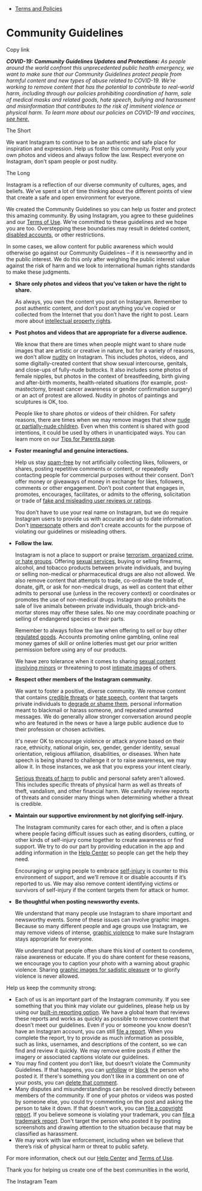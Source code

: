 *   [Terms and Policies](https://help.instagram.com/1417489251945243/?helpref=breadcrumb)

Community Guidelines
====================

Copy link

_**COVID-19: Community Guidelines Updates and Protections:** As people around the world confront this unprecedented public health emergency, we want to make sure that our Community Guidelines protect people from harmful content and new types of abuse related to COVID-19. We’re working to remove content that has the potential to contribute to real-world harm, including through our policies prohibiting coordination of harm, sale of medical masks and related goods, hate speech, bullying and harassment and misinformation that contributes to the risk of imminent violence or physical harm. To learn more about our policies on COVID-19 and vaccines, [see here.](https://help.instagram.com/697825587576762?helpref=faq_content)_

The Short

We want Instagram to continue to be an authentic and safe place for inspiration and expression. Help us foster this community. Post only your own photos and videos and always follow the law. Respect everyone on Instagram, don’t spam people or post nudity.

The Long

Instagram is a reflection of our diverse community of cultures, ages, and beliefs. We’ve spent a lot of time thinking about the different points of view that create a safe and open environment for everyone.

We created the Community Guidelines so you can help us foster and protect this amazing community. By using Instagram, you agree to these guidelines and our [Terms of Use](https://www.instagram.com/legal/terms). We’re committed to these guidelines and we hope you are too. Overstepping these boundaries may result in deleted content, [disabled accounts](https://help.instagram.com/366993040048856?helpref=faq_content), or other restrictions.

In some cases, we allow content for public awareness which would otherwise go against our Community Guidelines – if it is newsworthy and in the public interest. We do this only after weighing the public interest value against the risk of harm and we look to international human rights standards to make these judgments.

*   **Share only photos and videos that you’ve taken or have the right to share.**
    
    As always, you own the content you post on Instagram. Remember to post authentic content, and don’t post anything you’ve copied or collected from the Internet that you don’t have the right to post. Learn more about [intellectual property rights](https://help.instagram.com/126382350847838?helpref=faq_content).
    
*   **Post photos and videos that are appropriate for a diverse audience.**
    
    We know that there are times when people might want to share nude images that are artistic or creative in nature, but for a variety of reasons, we don’t allow [nudity](https://l.instagram.com/?u=https%3A%2F%2Fwww.facebook.com%2Fcommunitystandards%2Fadult_nudity_sexual_activity&e=AT0Ws-tIMgxqNWQvI3FgHgX1ZbeE9zFZIL5SF2goFuaOFlzws1Ljvl4ysomJNpE2Fqlq9quJne2j43cS8oePL_EfHB2QIKCs600XjzBfpn-AAa6sjT3A1v1uKi7TnyQCZpGDj9IAJXWqzPd9CC7geGSx-T0PMxRcfgJibQ) on Instagram. This includes photos, videos, and some digitally-created content that show sexual intercourse, genitals, and close-ups of fully-nude buttocks. It also includes some photos of female nipples, but photos in the context of breastfeeding, birth giving and after-birth moments, health-related situations (for example, post-mastectomy, breast cancer awareness or gender confirmation surgery) or an act of protest are allowed. Nudity in photos of paintings and sculptures is OK, too.
    
    People like to share photos or videos of their children. For safety reasons, there are times when we may remove images that show [nude or partially-nude children](https://l.instagram.com/?u=https%3A%2F%2Fwww.facebook.com%2Fcommunitystandards%2Fchild_nudity_sexual_exploitation&e=AT0Ws-tIMgxqNWQvI3FgHgX1ZbeE9zFZIL5SF2goFuaOFlzws1Ljvl4ysomJNpE2Fqlq9quJne2j43cS8oePL_EfHB2QIKCs600XjzBfpn-AAa6sjT3A1v1uKi7TnyQCZpGDj9IAJXWqzPd9CC7geGSx-T0PMxRcfgJibQ). Even when this content is shared with good intentions, it could be used by others in unanticipated ways. You can learn more on our [Tips for Parents page](https://help.instagram.com/154475974694511/?helpref=faq_content).
    
*   **Foster meaningful and genuine interactions.**
    
    Help us stay [spam-free](https://l.instagram.com/?u=https%3A%2F%2Fwww.facebook.com%2Fcommunitystandards%2Fspam&e=AT0Ws-tIMgxqNWQvI3FgHgX1ZbeE9zFZIL5SF2goFuaOFlzws1Ljvl4ysomJNpE2Fqlq9quJne2j43cS8oePL_EfHB2QIKCs600XjzBfpn-AAa6sjT3A1v1uKi7TnyQCZpGDj9IAJXWqzPd9CC7geGSx-T0PMxRcfgJibQ) by not artificially collecting likes, followers, or shares, posting repetitive comments or content, or repeatedly contacting people for commercial purposes without their consent. Don’t offer money or giveaways of money in exchange for likes, followers, comments or other engagement. Don’t post content that engages in, promotes, encourages, facilitates, or admits to the offering, solicitation or trade of [fake and misleading user reviews or ratings](https://l.instagram.com/?u=https%3A%2F%2Fwww.facebook.com%2Fcommunitystandards%2Ffraud_deception&e=AT0Ws-tIMgxqNWQvI3FgHgX1ZbeE9zFZIL5SF2goFuaOFlzws1Ljvl4ysomJNpE2Fqlq9quJne2j43cS8oePL_EfHB2QIKCs600XjzBfpn-AAa6sjT3A1v1uKi7TnyQCZpGDj9IAJXWqzPd9CC7geGSx-T0PMxRcfgJibQ).
    
    You don’t have to use your real name on Instagram, but we do require Instagram users to provide us with accurate and up to date information. Don't [impersonate](https://l.instagram.com/?u=https%3A%2F%2Fwww.facebook.com%2Fcommunitystandards%2Fmisrepresentation&e=AT0Ws-tIMgxqNWQvI3FgHgX1ZbeE9zFZIL5SF2goFuaOFlzws1Ljvl4ysomJNpE2Fqlq9quJne2j43cS8oePL_EfHB2QIKCs600XjzBfpn-AAa6sjT3A1v1uKi7TnyQCZpGDj9IAJXWqzPd9CC7geGSx-T0PMxRcfgJibQ) others and don't create accounts for the purpose of violating our guidelines or misleading others.
    
*   **Follow the law.**
    
    Instagram is not a place to support or praise [terrorism, organized crime, or hate groups](https://l.instagram.com/?u=https%3A%2F%2Fwww.facebook.com%2Fcommunitystandards%2Fdangerous_individuals_organizations&e=AT0Ws-tIMgxqNWQvI3FgHgX1ZbeE9zFZIL5SF2goFuaOFlzws1Ljvl4ysomJNpE2Fqlq9quJne2j43cS8oePL_EfHB2QIKCs600XjzBfpn-AAa6sjT3A1v1uKi7TnyQCZpGDj9IAJXWqzPd9CC7geGSx-T0PMxRcfgJibQ). Offering [sexual services](https://l.instagram.com/?u=https%3A%2F%2Fwww.facebook.com%2Fcommunitystandards%2Fsexual_solicitation&e=AT0Ws-tIMgxqNWQvI3FgHgX1ZbeE9zFZIL5SF2goFuaOFlzws1Ljvl4ysomJNpE2Fqlq9quJne2j43cS8oePL_EfHB2QIKCs600XjzBfpn-AAa6sjT3A1v1uKi7TnyQCZpGDj9IAJXWqzPd9CC7geGSx-T0PMxRcfgJibQ), buying or selling firearms, alcohol, and tobacco products between private individuals, and buying or selling non-medical or pharmaceutical drugs are also not allowed. We also remove content that attempts to trade, co-ordinate the trade of, donate, gift, or ask for non-medical drugs, as well as content that either admits to personal use (unless in the recovery context) or coordinates or promotes the use of non-medical drugs. Instagram also prohibits the sale of live animals between private individuals, though brick-and-mortar stores may offer these sales. No one may coordinate poaching or selling of endangered species or their parts.
    
    Remember to always follow the law when offering to sell or buy other [regulated goods](https://l.instagram.com/?u=https%3A%2F%2Fwww.facebook.com%2Fcommunitystandards%2Fregulated_goods&e=AT0Ws-tIMgxqNWQvI3FgHgX1ZbeE9zFZIL5SF2goFuaOFlzws1Ljvl4ysomJNpE2Fqlq9quJne2j43cS8oePL_EfHB2QIKCs600XjzBfpn-AAa6sjT3A1v1uKi7TnyQCZpGDj9IAJXWqzPd9CC7geGSx-T0PMxRcfgJibQ). Accounts promoting online gambling, online real money games of skill or online lotteries must get our prior written permission before using any of our products.
    
    We have zero tolerance when it comes to sharing [sexual content involving minors](https://l.instagram.com/?u=https%3A%2F%2Fwww.facebook.com%2Fcommunitystandards%2Fchild_nudity_sexual_exploitation&e=AT0Ws-tIMgxqNWQvI3FgHgX1ZbeE9zFZIL5SF2goFuaOFlzws1Ljvl4ysomJNpE2Fqlq9quJne2j43cS8oePL_EfHB2QIKCs600XjzBfpn-AAa6sjT3A1v1uKi7TnyQCZpGDj9IAJXWqzPd9CC7geGSx-T0PMxRcfgJibQ) or threatening to post [intimate images](https://l.instagram.com/?u=https%3A%2F%2Fwww.facebook.com%2Fcommunitystandards%2Fsexual_exploitation_adults&e=AT0Ws-tIMgxqNWQvI3FgHgX1ZbeE9zFZIL5SF2goFuaOFlzws1Ljvl4ysomJNpE2Fqlq9quJne2j43cS8oePL_EfHB2QIKCs600XjzBfpn-AAa6sjT3A1v1uKi7TnyQCZpGDj9IAJXWqzPd9CC7geGSx-T0PMxRcfgJibQ) of others.
    
*   **Respect other members of the Instagram community.**
    
    We want to foster a positive, diverse community. We remove content that contains [credible threats](https://l.instagram.com/?u=https%3A%2F%2Fwww.facebook.com%2Fcommunitystandards%2Fcredible_violence&e=AT0Ws-tIMgxqNWQvI3FgHgX1ZbeE9zFZIL5SF2goFuaOFlzws1Ljvl4ysomJNpE2Fqlq9quJne2j43cS8oePL_EfHB2QIKCs600XjzBfpn-AAa6sjT3A1v1uKi7TnyQCZpGDj9IAJXWqzPd9CC7geGSx-T0PMxRcfgJibQ) or [hate speech](https://l.instagram.com/?u=https%3A%2F%2Fwww.facebook.com%2Fcommunitystandards%2Fhate_speech&e=AT0Ws-tIMgxqNWQvI3FgHgX1ZbeE9zFZIL5SF2goFuaOFlzws1Ljvl4ysomJNpE2Fqlq9quJne2j43cS8oePL_EfHB2QIKCs600XjzBfpn-AAa6sjT3A1v1uKi7TnyQCZpGDj9IAJXWqzPd9CC7geGSx-T0PMxRcfgJibQ), content that targets private individuals to [degrade or shame them](https://l.instagram.com/?u=https%3A%2F%2Fwww.facebook.com%2Fcommunitystandards%2Fbullying&e=AT0Ws-tIMgxqNWQvI3FgHgX1ZbeE9zFZIL5SF2goFuaOFlzws1Ljvl4ysomJNpE2Fqlq9quJne2j43cS8oePL_EfHB2QIKCs600XjzBfpn-AAa6sjT3A1v1uKi7TnyQCZpGDj9IAJXWqzPd9CC7geGSx-T0PMxRcfgJibQ), personal information meant to blackmail or harass someone, and repeated unwanted messages. We do generally allow stronger conversation around people who are featured in the news or have a large public audience due to their profession or chosen activities.
    
    It's never OK to encourage violence or attack anyone based on their race, ethnicity, national origin, sex, gender, gender identity, sexual orientation, religious affiliation, disabilities, or diseases. When hate speech is being shared to challenge it or to raise awareness, we may allow it. In those instances, we ask that you express your intent clearly.
    
    [Serious threats of harm](https://l.instagram.com/?u=https%3A%2F%2Fwww.facebook.com%2Fcommunitystandards%2Fcredible_violence&e=AT0Ws-tIMgxqNWQvI3FgHgX1ZbeE9zFZIL5SF2goFuaOFlzws1Ljvl4ysomJNpE2Fqlq9quJne2j43cS8oePL_EfHB2QIKCs600XjzBfpn-AAa6sjT3A1v1uKi7TnyQCZpGDj9IAJXWqzPd9CC7geGSx-T0PMxRcfgJibQ) to public and personal safety aren't allowed. This includes specific threats of physical harm as well as threats of theft, vandalism, and other financial harm. We carefully review reports of threats and consider many things when determining whether a threat is credible.
    
*   **Maintain our supportive environment by not glorifying self-injury.**
    
    The Instagram community cares for each other, and is often a place where people facing difficult issues such as eating disorders, cutting, or other kinds of self-injury come together to create awareness or find support. We try to do our part by providing education in the app and adding information in the [Help Center](https://help.instagram.com/) so people can get the help they need.
    
    Encouraging or urging people to embrace [self-injury](https://l.instagram.com/?u=https%3A%2F%2Fwww.facebook.com%2Fcommunitystandards%2Fsuicide_self_injury_violence&e=AT0Ws-tIMgxqNWQvI3FgHgX1ZbeE9zFZIL5SF2goFuaOFlzws1Ljvl4ysomJNpE2Fqlq9quJne2j43cS8oePL_EfHB2QIKCs600XjzBfpn-AAa6sjT3A1v1uKi7TnyQCZpGDj9IAJXWqzPd9CC7geGSx-T0PMxRcfgJibQ) is counter to this environment of support, and we’ll remove it or disable accounts if it’s reported to us. We may also remove content identifying victims or survivors of self-injury if the content targets them for attack or humor.
    
*   **Be thoughtful when posting newsworthy events.**
    
    We understand that many people use Instagram to share important and newsworthy events. Some of these issues can involve graphic images. Because so many different people and age groups use Instagram, we may remove videos of intense, [graphic violence](https://l.instagram.com/?u=https%3A%2F%2Fwww.facebook.com%2Fcommunitystandards%2Fgraphic_violence&e=AT0Ws-tIMgxqNWQvI3FgHgX1ZbeE9zFZIL5SF2goFuaOFlzws1Ljvl4ysomJNpE2Fqlq9quJne2j43cS8oePL_EfHB2QIKCs600XjzBfpn-AAa6sjT3A1v1uKi7TnyQCZpGDj9IAJXWqzPd9CC7geGSx-T0PMxRcfgJibQ) to make sure Instagram stays appropriate for everyone.
    
    We understand that people often share this kind of content to condemn, raise awareness or educate. If you do share content for these reasons, we encourage you to caption your photo with a warning about graphic violence. Sharing [graphic images for sadistic pleasure](https://l.instagram.com/?u=https%3A%2F%2Fwww.facebook.com%2Fcommunitystandards%2Fcruel_insensitive&e=AT0Ws-tIMgxqNWQvI3FgHgX1ZbeE9zFZIL5SF2goFuaOFlzws1Ljvl4ysomJNpE2Fqlq9quJne2j43cS8oePL_EfHB2QIKCs600XjzBfpn-AAa6sjT3A1v1uKi7TnyQCZpGDj9IAJXWqzPd9CC7geGSx-T0PMxRcfgJibQ) or to glorify violence is never allowed.
    

Help us keep the community strong:

*   Each of us is an important part of the Instagram community. If you see something that you think may violate our guidelines, please help us by using our [built-in reporting option](https://help.instagram.com/165828726894770?helpref=faq_content). We have a global team that reviews these reports and works as quickly as possible to remove content that doesn’t meet our guidelines. Even if you or someone you know doesn’t have an Instagram account, you can still [file a report](https://help.instagram.com/contact/383679321740945). When you complete the report, try to provide as much information as possible, such as links, usernames, and descriptions of the content, so we can find and review it quickly. We may remove entire posts if either the imagery or associated captions violate our guidelines.
*   You may find content you don’t like, but doesn’t violate the Community Guidelines. If that happens, you can [unfollow](https://help.instagram.com/286340048138725?helpref=faq_content) or [block](https://help.instagram.com/426700567389543/?helpref=faq_content) the person who posted it. If there's something you don't like in a comment on one of your posts, you can [delete that comment](https://help.instagram.com/289098941190483?helpref=faq_content).
*   Many disputes and misunderstandings can be resolved directly between members of the community. If one of your photos or videos was posted by someone else, you could try commenting on the post and asking the person to take it down. If that doesn’t work, you can [file a copyright report](https://help.instagram.com/126382350847838?helpref=faq_content). If you believe someone is violating your trademark, you can [file a trademark report](https://help.instagram.com/222826637847963?helpref=faq_content). Don't target the person who posted it by posting screenshots and drawing attention to the situation because that may be classified as harassment.
*   We may work with law enforcement, including when we believe that there’s risk of physical harm or threat to public safety.

For more information, check out our [Help Center](https://help.instagram.com/) and [Terms of Use](https://l.instagram.com/?u=http%3A%2F%2Finstagram.com%2Flegal%2Fterms%2F%23&e=AT0Ws-tIMgxqNWQvI3FgHgX1ZbeE9zFZIL5SF2goFuaOFlzws1Ljvl4ysomJNpE2Fqlq9quJne2j43cS8oePL_EfHB2QIKCs600XjzBfpn-AAa6sjT3A1v1uKi7TnyQCZpGDj9IAJXWqzPd9CC7geGSx-T0PMxRcfgJibQ).

Thank you for helping us create one of the best communities in the world,

The Instagram Team